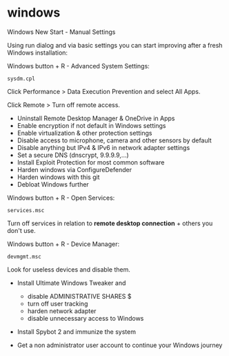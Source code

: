 # windows
Windows New Start - Manual Settings

Using run dialog and via basic settings you can start improving after a fresh Windows installation:

Windows button + R - Advanced System Settings:
```
sysdm.cpl
```
Click Performance > Data Execution Prevention and select All Apps.

Click Remote > Turn off remote access.

- Uninstall Remote Desktop Manager & OneDrive in Apps
- Enable encryption if not default in Windows settings
- Enable virtualization & other protection settings
- Disable access to microphone, camera and other sensors by default
- Disable anything but IPv4 & IPv6 in network adapter settings
- Set a secure DNS (dnscrypt, 9.9.9.9,...)
- Install Exploit Protection for most common software
- Harden windows via ConfigureDefender
- Harden windows with this git
- Debloat Windows further

Windows button + R - Open Services:
```
services.msc
```
Turn off services in relation to **remote desktop connection** + others you don't use.

Windows button + R - Device Manager:
```
devmgmt.msc
```
Look for useless devices and disable them.

- Install Ultimate Windows Tweaker and 
	- disable ADMINISTRATIVE SHARES $
	- turn off user tracking
	- harden network adapter
	- disable unnecessary access to Windows

- Install Spybot 2 and immunize the system
- Get a non administrator user account to continue your Windows journey
